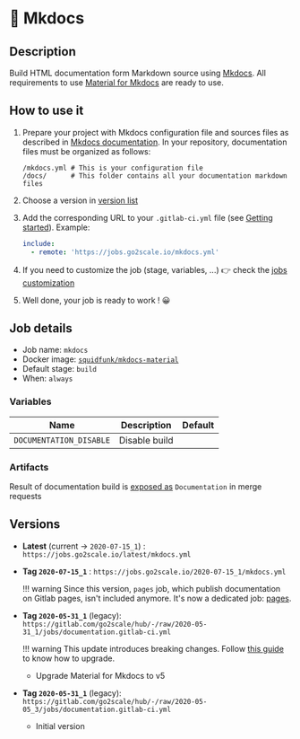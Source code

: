 # 📃 Mkdocs

## Description

Build HTML documentation form Markdown source using
[Mkdocs](https://www.mkdocs.org/). All requirements to use [Material for
Mkdocs](https://squidfunk.github.io/mkdocs-material/) are ready to use.

## How to use it

1. Prepare your project with Mkdocs configuration file and sources files as
   described in [Mkdocs
   documentation](https://www.mkdocs.org/#getting-started). In your repository,
   documentation files must be organized as follows:

    ```
    /mkdocs.yml # This is your configuration file
    /docs/      # This folder contains all your documentation markdown files
    ```
2. Choose a version in [version list](#versions)
3. Add the corresponding URL to your `.gitlab-ci.yml` file (see [Getting
   started](/getting-started)). Example:

    ```yaml
    include:
      - remote: 'https://jobs.go2scale.io/mkdocs.yml'
    ```

4. If you need to customize the job (stage, variables, ...) 👉 check the [jobs
   customization](/getting-started/#jobs-customization)

5. Well done, your job is ready to work ! 😀

## Job details

* Job name: `mkdocs`
* Docker image:
[`squidfunk/mkdocs-material`](https://hub.docker.com/r/squidfunk/mkdocs-material)
* Default stage: `build`
* When: `always`

### Variables

| Name | Description | Default |
| ---- | ----------- | ------- |
| `DOCUMENTATION_DISABLE` | Disable build | |

### Artifacts

Result of documentation build is [exposed
as](https://docs.gitlab.com/ee/ci/yaml/#artifactsexpose_as) `Documentation` in
merge requests

## Versions

* **Latest** (current -> `2020-07-15_1`) : `https://jobs.go2scale.io/latest/mkdocs.yml`
* **Tag `2020-07-15_1`** : `https://jobs.go2scale.io/2020-07-15_1/mkdocs.yml`

    !!! warning
        Since this version, `pages` job, which publish documentation on Gitlab
        pages, isn't included anymore. It's now a dedicated job:
        [pages](Jobs/pages).

* **Tag `2020-05-31_1`** (legacy): `https://gitlab.com/go2scale/hub/-/raw/2020-05-31_1/jobs/documentation.gitlab-ci.yml`

    !!! warning
        This update introduces breaking changes. Follow [this
        guide](https://squidfunk.github.io/mkdocs-material/releases/5/#how-to-upgrade)
        to know how to upgrade.
    * Upgrade Material for Mkdocs to v5

* **Tag `2020-05-31_1`** (legacy): `https://gitlab.com/go2scale/hub/-/raw/2020-05-05_3/jobs/documentation.gitlab-ci.yml`

    * Initial version
